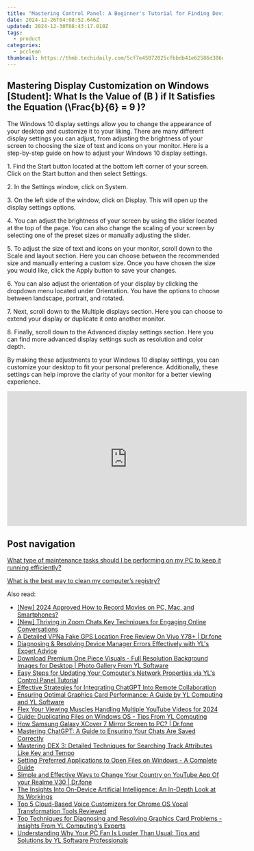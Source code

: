 ```yaml
---
title: "Mastering Control Panel: A Beginner's Tutorial for Finding Device Manager in Windows 11 by YL Software Experts"
date: 2024-12-26T04:08:52.646Z
updated: 2024-12-30T08:43:17.010Z
tags:
  - product
categories:
  - pcclean
thumbnail: https://thmb.techidaily.com/5cf7e45072025cfbbdb41e62586d386e0a0a7b2115c18b01f985181746d9f291.jpg
---
```


## Mastering Display Customization on Windows [Student]: What Is the Value of \(B \) if It Satisfies the Equation \(\Frac{b}{6} = 9 \)?

The Windows 10 display settings allow you to change the appearance of your desktop and customize it to your liking. There are many different display settings you can adjust, from adjusting the brightness of your screen to choosing the size of text and icons on your monitor. Here is a step-by-step guide on how to adjust your Windows 10 display settings. 

1\. Find the Start button located at the bottom left corner of your screen. Click on the Start button and then select Settings.

2\. In the Settings window, click on System.

3\. On the left side of the window, click on Display. This will open up the display settings options. 

4\. You can adjust the brightness of your screen by using the slider located at the top of the page. You can also change the scaling of your screen by selecting one of the preset sizes or manually adjusting the slider.

5\. To adjust the size of text and icons on your monitor, scroll down to the Scale and layout section. Here you can choose between the recommended size and manually entering a custom size. Once you have chosen the size you would like, click the Apply button to save your changes.

6\. You can also adjust the orientation of your display by clicking the dropdown menu located under Orientation. You have the options to choose between landscape, portrait, and rotated.

7\. Next, scroll down to the Multiple displays section. Here you can choose to extend your display or duplicate it onto another monitor.

8\. Finally, scroll down to the Advanced display settings section. Here you can find more advanced display settings such as resolution and color depth. 

By making these adjustments to your Windows 10 display settings, you can customize your desktop to fit your personal preference. Additionally, these settings can help improve the clarity of your monitor for a better viewing experience.

<!-- affiliate ads begin -->
<iframe width="560" height="315" src="https://www.youtube.com/embed/aYH0B2HqcIM?si=3fkoG85L6hAeB4ok" title="YouTube video player" frameborder="0" allow="accelerometer; autoplay; clipboard-write; encrypted-media; gyroscope; picture-in-picture; web-share" referrerpolicy="strict-origin-when-cross-origin" allowfullscreen></iframe>
<!-- affiliate ads end -->

## Post navigation

[What type of maintenance tasks should I be performing on my PC to keep it running efficiently?](https://tools.techidaily.com/pcclean/products/)

[What is the best way to clean my computer’s registry?](https://tools.techidaily.com/pcclean/products/)

<ins class="adsbygoogle"
     style="display:block"
     data-ad-format="autorelaxed"
     data-ad-client="ca-pub-7571918770474297"
     data-ad-slot="1223367746"></ins>

<ins class="adsbygoogle"
     style="display:block"
     data-ad-client="ca-pub-7571918770474297"
     data-ad-slot="8358498916"
     data-ad-format="auto"
     data-full-width-responsive="true"></ins>

<span class="atpl-alsoreadstyle">Also read:</span>
<div><ul>
<li><a href="https://digital-screen-recording.techidaily.com/new-2024-approved-how-to-record-movies-on-pc-mac-and-smartphones/"><u>[New] 2024 Approved How to Record Movies on PC, Mac, and Smartphones?</u></a></li>
<li><a href="https://screen-video-capture.techidaily.com/new-thriving-in-zoom-chats-key-techniques-for-engaging-online-conversations/"><u>[New] Thriving in Zoom Chats Key Techniques for Engaging Online Conversations</u></a></li>
<li><a href="https://location-fake.techidaily.com/a-detailed-vpna-fake-gps-location-free-review-on-vivo-y78plus-drfone-by-drfone-virtual-android/"><u>A Detailed VPNa Fake GPS Location Free Review On Vivo Y78+ | Dr.fone</u></a></li>
<li><a href="https://discover-amazing.techidaily.com/diagnosing-and-resolving-device-manager-errors-effectively-with-yls-expert-advice/"><u>Diagnosing & Resolving Device Manager Errors Effectively with YL's Expert Advice</u></a></li>
<li><a href="https://discover-amazing.techidaily.com/download-premium-one-piece-visuals-full-resolution-background-images-for-desktop-photo-gallery-from-yl-software/"><u>Download Premium One Piece Visuals - Full Resolution Background Images for Desktop | Photo Gallery From YL Software</u></a></li>
<li><a href="https://discover-amazing.techidaily.com/easy-steps-for-updating-your-computers-network-properties-via-yls-control-panel-tutorial/"><u>Easy Steps for Updating Your Computer's Network Properties via YL's Control Panel Tutorial</u></a></li>
<li><a href="https://tech-haven.techidaily.com/effective-strategies-for-integrating-chatgpt-into-remote-collaboration/"><u>Effective Strategies for Integrating ChatGPT Into Remote Collaboration</u></a></li>
<li><a href="https://discover-amazing.techidaily.com/ensuring-optimal-graphics-card-performance-a-guide-by-yl-computing-and-yl-software/"><u>Ensuring Optimal Graphics Card Performance: A Guide by YL Computing and YL Software</u></a></li>
<li><a href="https://youtube-stream.techidaily.com/flex-your-viewing-muscles-handling-multiple-youtube-videos-for-2024/"><u>Flex Your Viewing Muscles Handling Multiple YouTube Videos for 2024</u></a></li>
<li><a href="https://discover-amazing.techidaily.com/guide-duplicating-files-on-windows-os-tips-from-yl-computing/"><u>Guide: Duplicating Files on Windows OS - Tips From YL Computing</u></a></li>
<li><a href="https://screen-mirror.techidaily.com/how-samsung-galaxy-xcover-7-mirror-screen-to-pc-drfone-by-drfone-android/"><u>How Samsung Galaxy XCover 7 Mirror Screen to PC? | Dr.fone</u></a></li>
<li><a href="https://tech-hub.techidaily.com/mastering-chatgpt-a-guide-to-ensuring-your-chats-are-saved-correctly/"><u>Mastering ChatGPT: A Guide to Ensuring Your Chats Are Saved Correctly</u></a></li>
<li><a href="https://discover-amazing.techidaily.com/mastering-dex-3-detailed-techniques-for-searching-track-attributes-like-key-and-tempo/"><u>Mastering DEX 3: Detailed Techniques for Searching Track Attributes Like Key and Tempo</u></a></li>
<li><a href="https://discover-amazing.techidaily.com/setting-preferred-applications-to-open-files-on-windows-a-complete-guide/"><u>Setting Preferred Applications to Open Files on Windows - A Complete Guide</u></a></li>
<li><a href="https://location-social.techidaily.com/simple-and-effective-ways-to-change-your-country-on-youtube-app-of-your-realme-v30-drfone-by-drfone-virtual-android/"><u>Simple and Effective Ways to Change Your Country on YouTube App Of your Realme V30 | Dr.fone</u></a></li>
<li><a href="https://tech-haven.techidaily.com/the-insights-into-on-device-artificial-intelligence-an-in-depth-look-at-its-workings/"><u>The Insights Into On-Device Artificial Intelligence: An In-Depth Look at Its Workings</u></a></li>
<li><a href="https://extra-hints.techidaily.com/top-5-cloud-based-voice-customizers-for-chrome-os-vocal-transformation-tools-reviewed/"><u>Top 5 Cloud-Based Voice Customizers for Chrome OS Vocal Transformation Tools Reviewed</u></a></li>
<li><a href="https://discover-amazing.techidaily.com/top-techniques-for-diagnosing-and-resolving-graphics-card-problems-insights-from-yl-computings-experts/"><u>Top Techniques for Diagnosing and Resolving Graphics Card Problems - Insights From YL Computing's Experts</u></a></li>
<li><a href="https://discover-amazing.techidaily.com/understanding-why-your-pc-fan-is-louder-than-usual-tips-and-solutions-by-yl-software-professionals/"><u>Understanding Why Your PC Fan Is Louder Than Usual: Tips and Solutions by YL Software Professionals</u></a></li>
</ul></div>

